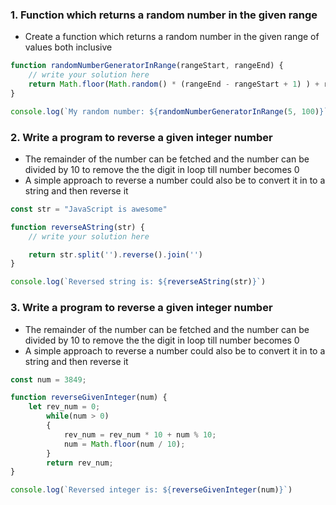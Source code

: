 ### 1. Function which returns a random number in the given range
- Create a function which returns a random number in the given range of values both inclusive
```js
function randomNumberGeneratorInRange(rangeStart, rangeEnd) {
	// write your solution here
	return Math.floor(Math.random() * (rangeEnd - rangeStart + 1) ) + rangeStart;
}

console.log(`My random number: ${randomNumberGeneratorInRange(5, 100)}`)
```

### 2. Write a program to reverse a given integer number
- The remainder of the number can be fetched and the number can be divided by 10 to remove the the digit in loop till number becomes 0
- A simple approach to reverse a number could also be to convert it in to a string and then reverse it
```js
const str = "JavaScript is awesome"

function reverseAString(str) {
    // write your solution here

    return str.split('').reverse().join('')
}

console.log(`Reversed string is: ${reverseAString(str)}`)

```

### 3. Write a program to reverse a given integer number
- The remainder of the number can be fetched and the number can be divided by 10 to remove the the digit in loop till number becomes 0
- A simple approach to reverse a number could also be to convert it in to a string and then reverse it

```js
const num = 3849;

function reverseGivenInteger(num) {
    let rev_num = 0;
        while(num > 0)
        {
            rev_num = rev_num * 10 + num % 10;
            num = Math.floor(num / 10);
        }
        return rev_num;
}

console.log(`Reversed integer is: ${reverseGivenInteger(num)}`)

```
